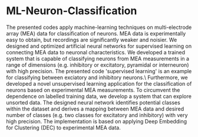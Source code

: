 # ML-Neuron-Classification

The presented codes apply machine-learning techniques on multi-electrode array (MEA) data for classification of neurons. MEA data is experimentally easy to obtain, but recordings are significantly weaker and noisier. We designed and optimized artificial neural networks for supervised learning on connecting MEA data to neuronal characteristics. We developed a trained system that is capable of classifying neurons from MEA measurements in a range of dimensions (e.g. inhibitory or excitatory, pyramidal or interneuron) with high precision. The presented code 'supervised learning' is an example for classifying between exciatory and inhibitory neurons.\\
Furthermore, we developed a novel unsupervised learning application for the classification of neurons based on experimental MEA measurements. To circumvent the dependence on labelled training data, we develop a system that can explore unsorted data. The designed neural network identifies potential classes within the dataset and derives a mapping between MEA data and desired number of classes (e.g. two classes for excitatory and inhibitory) with very high precision. The implementation is based on applying Deep Embedding for Clustering (DEC) to experimental MEA data.

